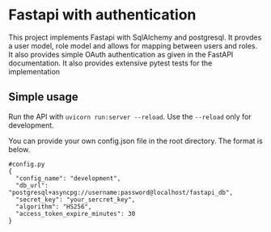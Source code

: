# Fastapi with authentication

This project implements Fastapi with SqlAlchemy and postgresql. It provdes a user model, role model and allows for mapping between users and roles. It also provides simple OAuth authentication as given in the FastAPI documentation. It also provides extensive pytest tests for the implementation  

## Simple usage

Run the API with ```uvicorn run:server --reload```. Use the ```--reload``` only for development. 

You can provide your own config.json file in the root directory. The format is below.

```
#config.py
{
  "config_name": "development",
  "db_url": "postgresql+asyncpg://username:password@localhost/fastapi_db",
  "secret_key": "your_sercret_key",
  "algorithm": "HS256",
  "access_token_expire_minutes": 30
}
```
